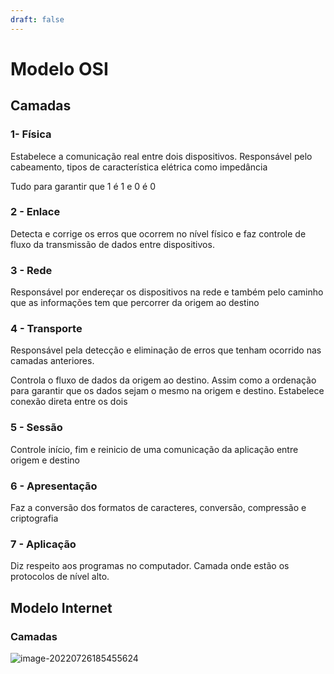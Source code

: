 ```yaml
---
draft: false
---
```



# Modelo OSI

## Camadas

### 1- Física

Estabelece a comunicação real entre dois dispositivos. 
Responsável pelo cabeamento, tipos de característica elétrica como impedância

Tudo para garantir que 1 é 1 e 0 é 0

### 2 - Enlace

Detecta e corrige os erros que ocorrem no nível físico e faz controle de fluxo da transmissão de dados entre dispositivos.

### 3 - Rede

Responsável por endereçar os dispositivos na rede e também pelo caminho que as informações tem que percorrer da origem ao destino

### 4 - Transporte

Responsável pela detecção e eliminação de erros que tenham ocorrido nas camadas anteriores. 

Controla o fluxo de dados da origem ao destino. Assim como a ordenação para garantir que os dados sejam o mesmo na origem e destino. Estabelece conexão direta entre os dois

### 5 - Sessão

Controle início, fim e reinicio de uma comunicação da aplicação entre origem e destino

### 6 - Apresentação

Faz a conversão dos formatos de caracteres, conversão, compressão e criptografia

### 7 - Aplicação

Diz respeito aos programas no computador. Camada onde estão os protocolos de nível alto.

## Modelo Internet

### Camadas

![image-20220726185455624](C:\Users\lucas\AppData\Roaming\Typora\typora-user-images\image-20220726185455624.png)
